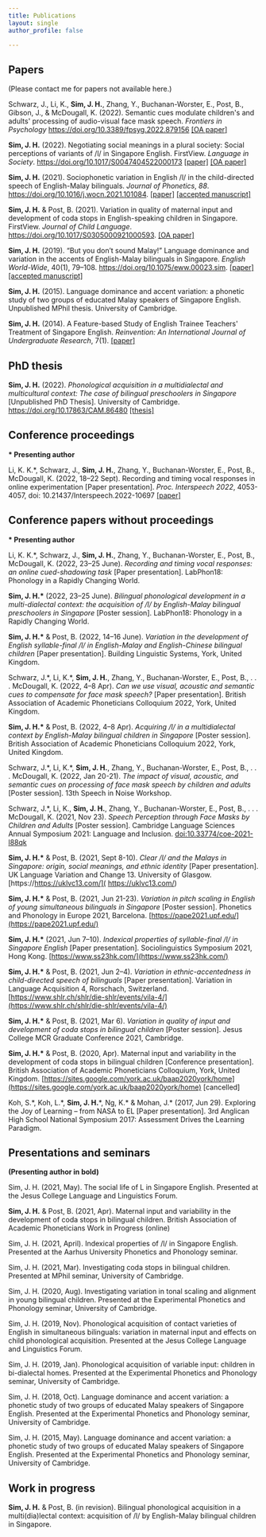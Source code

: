 ```yaml
---
title: Publications
layout: single
author_profile: false

---
```


## Papers

(Please contact me for papers not available here.)

Schwarz, J., Li, K., **Sim, J. H.**, Zhang, Y., Buchanan-Worster, E., Post, B., Gibson, J., & McDougall, K. (2022). Semantic cues modulate children's and adults' processing of audio-visual face mask speech. _Frontiers in Psychology_ https://doi.org/10.3389/fpsyg.2022.879156 [[OA paper]](https://doi.org/10.3389/fpsyg.2022.879156)

**Sim, J. H.** (2022). Negotiating social meanings in a plural society: Social perceptions of variants of /l/ in Singapore English. FirstView. _Language in Society_. https://doi.org/10.1017/S0047404522000173 [[paper]](https://doi.org/10.1017/S0047404522000173) [[OA paper]](/assets/documents/langsoc_2022.pdf)

**Sim, J. H.** (2021). Sociophonetic variation in English /l/ in the child-directed speech of English-Malay bilinguals. _Journal of Phonetics_, _88_. https://doi.org/10.1016/j.wocn.2021.101084. [[paper]](https://doi.org/10.1016/j.wocn.2021.101084) [[accepted manuscript]](/assets/documents/jphon_2021.pdf)

**Sim, J. H.** & Post, B. (2021). Variation in quality of maternal input and development of coda stops in English-speaking children in Singapore. FirstView. _Journal of Child Language_. https://doi.org/10.1017/S0305000921000593. [[OA paper]](/assets/documents/jcl_2021.pdf)

**Sim, J. H.** (2019). “But you don’t sound Malay!” Language dominance and variation in the accents of English-Malay bilinguals in Singapore. _English World-Wide_, 40(1), 79–108. https://doi.org/10.1075/eww.00023.sim. [[paper]](https://www.jbe-platform.com/content/journals/10.1075/eww.00023.sim) [[accepted manuscript]](https://www.researchgate.net/publication/330792385_But_you_don't_sound_Malay_Language_dominance_and_variation_in_the_accents_of_English-Malay_bilinguals_in_Singapore)

**Sim, J. H.** (2015). Language dominance and accent variation: a phonetic study of two
groups of educated Malay speakers of Singapore English. Unpublished MPhil thesis. University of Cambridge.

**Sim, J. H.** (2014). A Feature-based Study of English Trainee Teachers' Treatment of Singapore English. _Reinvention: An International Journal of Undergraduate Research_, 7(1). [[paper]](http://www.warwick.ac.uk/reinventionjournal/archive/volume7issue1/hong)

## PhD thesis

**Sim, J. H.** (2022). _Phonological acquisition in a multidialectal and multicultural context: The case of bilingual preschoolers in Singapore_ [Unpublished PhD Thesis]. University of Cambridge. https://doi.org/10.17863/CAM.86480 [[thesis]](https://doi.org/10.17863/CAM.86480)

## Conference proceedings

**\* Presenting author**

Li, K. K.\*, Schwarz, J., **Sim, J. H.**, Zhang, Y., Buchanan-Worster, E., Post, B., McDougall, K. (2022, 18–22 Sept). Recording and timing vocal responses in online experimentation [Paper presentation]. _Proc. Interspeech 2022_, 4053-4057, doi: 10.21437/Interspeech.2022-10697 [[paper]](/assets/documents/10697_Paper.pdf)

## Conference papers without proceedings

**\* Presenting author**

Li, K. K.\*, Schwarz, J., **Sim, J. H.**, Zhang, Y., Buchanan-Worster, E., Post, B., McDougall, K. (2022, 23–25 June). _Recording and timing vocal responses: an online cued-shadowing task_ [Paper presentation]. LabPhon18: Phonology in a Rapidly Changing World.

**Sim, J. H.\*** (2022, 23–25 June). _Bilingual phonological development in a multi-dialectal context: the acquisition of /l/ by English-Malay bilingual preschoolers in Singapore_ [Poster session]. LabPhon18: Phonology in a Rapidly Changing World.

**Sim, J. H.\*** & Post, B. (2022, 14–16 June). _Variation in the development of English syllable-final /l/ in English-Malay and English-Chinese bilingual children_ [Paper presentation]. Building Linguistic Systems, York, United Kingdom.

Schwarz, J.\*, Li, K.\*, **Sim, J. H.**, Zhang, Y., Buchanan-Worster, E., Post, B., . . . McDougall, K. (2022, 4–8 Apr). _Can we use visual, acoustic and semantic cues to compensate for face mask speech?_ [Paper presentation]. British Association of Academic Phoneticians Colloquium 2022, York, United Kingdom.

**Sim, J. H.\*** & Post, B. (2022, 4–8 Apr). _Acquiring /l/ in a multidialectal context by English-Malay bilingual children in Singapore_ [Poster session]. British Association of Academic Phoneticians Colloquium 2022, York, United Kingdom.

Schwarz, J.\*, Li, K.\*, **Sim, J. H.**, Zhang, Y., Buchanan-Worster, E., Post, B., . . . McDougall, K. (2022, Jan 20-21). _The impact of visual, acoustic, and semantic cues on processing of face mask speech by children and adults_ [Poster session]. 13th Speech in Noise Workshop.

Schwarz, J.\*, Li, K., **Sim, J. H.**, Zhang, Y., Buchanan-Worster, E., Post, B., . . . McDougall, K. (2021, Nov 23). _Speech Perception through Face Masks by Children and Adults_ [Poster session]. Cambridge Language Sciences Annual Symposium 2021: Language and Inclusion. [doi:10.33774/coe-2021-l88qk](https://www.cambridge.org/engage/coe/article-details/61814b93ad7f7c616f522eaa)

**Sim, J. H.\*** & Post, B. (2021, Sept 8-10). _Clear /l/ and the Malays in Singapore: origin, social meanings, and ethnic identity_ [Paper presentation]. UK Language Variation and Change 13. University of Glasgow. [https://https://uklvc13.com/](
  https://uklvc13.com/)

**Sim, J. H.\*** & Post, B. (2021, Jun 21-23). _Variation in pitch scaling in English of young simultaneous bilinguals in Singapore_ [Poster session]. Phonetics and Phonology in Europe 2021, Barcelona. [https://pape2021.upf.edu/](https://pape2021.upf.edu/)

**Sim, J. H.\*** (2021, Jun 7–10). _Indexical properties of syllable-final /l/ in Singapore English_ [Paper presentation]. Sociolinguistics Symposium 2021, Hong Kong. [https://www.ss23hk.com/](https://www.ss23hk.com/)

**Sim, J. H.\*** & Post, B. (2021, Jun 2–4). _Variation in ethnic-accentedness in child-directed speech of bilinguals_ [Paper presentation]. Variation in Language Acquisition 4, Rorschach, Switzerland. [https://www.shlr.ch/shlr/die-shlr/events/vila-4/](https://www.shlr.ch/shlr/die-shlr/events/vila-4/)

**Sim, J. H.\*** & Post, B. (2021, Mar 6). _Variation in quality of input and development of coda stops in bilingual children_ [Poster session]. Jesus College MCR Graduate Conference 2021, Cambridge.

**Sim, J. H.\*** & Post, B. (2020, Apr). Maternal input and variability in the development of coda stops in bilingual children [Conference presentation]. British Association of Academic Phoneticians Colloquium, York, United Kingdom. [https://sites.google.com/york.ac.uk/baap2020york/home](https://sites.google.com/york.ac.uk/baap2020york/home) [cancelled]

Koh, S.\*, Koh, L.\*, **Sim, J. H.**\*, Ng, K.\* & Mohan, J.\* (2017, Jun 29). Exploring the Joy of Learning – from NASA to EL [Paper presentation]. 3rd Anglican High School National Symposium 2017: Assessment Drives the Learning Paradigm.

## Presentations and seminars

**(Presenting author in bold)**

Sim, J. H. (2021, May). The social life of L in Singapore English. Presented at the Jesus College Language and Linguistics Forum.

**Sim, J. H.** & Post, B. (2021, Apr). Maternal input and variability in the development of coda stops in bilingual children. British Association of Academic Phoneticians Work in Progress (online)

Sim, J. H. (2021, April). Indexical properties of /l/ in Singapore English. Presented at the Aarhus University Phonetics and Phonology seminar.

Sim, J. H. (2021, Mar). Investigating coda stops in bilingual children. Presented at MPhil seminar, University of Cambridge.

Sim, J. H. (2020, Aug). Investigating variation in tonal scaling and alignment in young bilingual children. Presented at the Experimental Phonetics and Phonology seminar, University of Cambridge.

Sim, J. H. (2019, Nov). Phonological acquisition of contact varieties of English in simultaneous bilinguals: variation in maternal input and effects on child phonological acquisition. Presented at the Jesus College Language and Linguistics Forum.

Sim, J. H. (2019, Jan). Phonological acquisition of variable input: children in bi-dialectal homes. Presented at the Experimental Phonetics and Phonology seminar, University of Cambridge.

Sim, J. H. (2018, Oct). Language dominance and accent variation: a phonetic study of two groups of educated Malay speakers of Singapore English. Presented at the Experimental Phonetics and Phonology seminar, University of Cambridge.

Sim, J. H. (2015, May). Language dominance and accent variation: a phonetic study of two groups of educated Malay speakers of Singapore English. Presented at the Experimental Phonetics and Phonology seminar, University of Cambridge.

## Work in progress

**Sim, J. H.** & Post, B. (in revision). Bilingual phonological acquisition in a multi(dia)lectal context: acquisition of /l/ by English-Malay bilingual children in Singapore.
